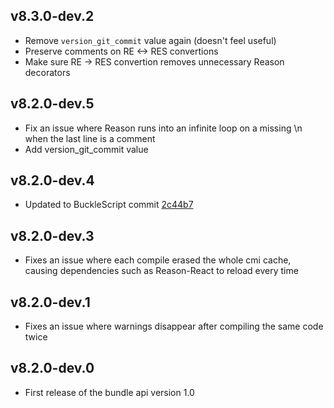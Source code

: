 ## v8.3.0-dev.2

- Remove `version_git_commit` value again (doesn't feel useful)
- Preserve comments on RE <-> RES convertions
- Make sure RE -> RES convertion removes unnecessary Reason decorators

## v8.2.0-dev.5

- Fix an issue where Reason runs into an infinite loop on a missing \n when the last line is a comment
- Add version_git_commit value

## v8.2.0-dev.4

- Updated to BuckleScript commit [2c44b7](https://github.com/BuckleScript/bucklescript/commit/2c44b732f4a5ff573a123cf8796bab77edeaed76)

## v8.2.0-dev.3

- Fixes an issue where each compile erased the whole cmi cache, causing dependencies such as Reason-React to reload every time

## v8.2.0-dev.1

- Fixes an issue where warnings disappear after compiling the same code twice

## v8.2.0-dev.0

- First release of the bundle api version 1.0
